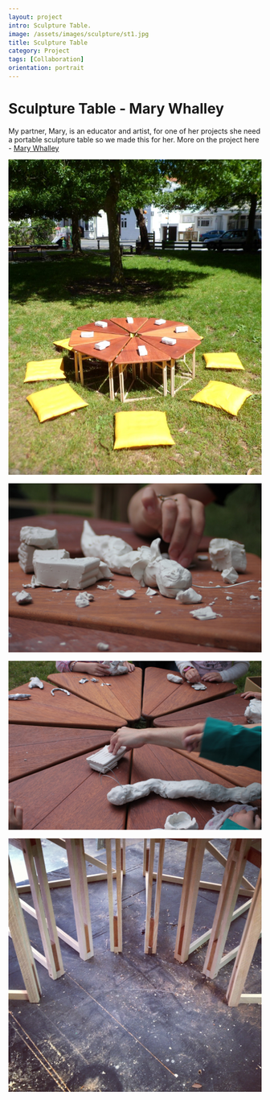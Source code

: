 ```yaml
---
layout: project
intro: Sculpture Table.   
image: /assets/images/sculpture/st1.jpg
title: Sculpture Table
category: Project
tags: [Collaboration]
orientation: portrait
---
```


# Sculpture Table - Mary Whalley

My partner, Mary, is an educator and artist, for one of her projects she need a portable sculpture table so we made this for her. More on the project here - [Mary Whalley](http://marywhalley.co.nz)

![](/assets/images/sculpture/st1.jpg)

![](/assets/images/sculpture/st2.jpg)

![](/assets/images/sculpture/st3.jpg)

![](/assets/images/sculpture/st4.jpg)